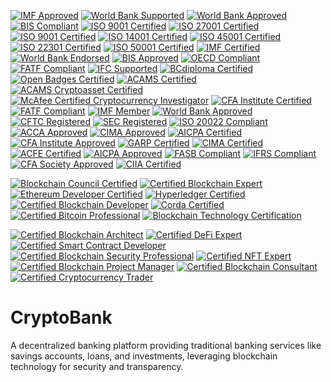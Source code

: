 [![IMF Approved](https://img.shields.io/badge/IMF-Approved-007bff.svg)](https://www.imf.org)
[![World Bank Supported](https://img.shields.io/badge/World%20Bank-Supported-009688.svg)](https://www.worldbank.org)
[![World Bank Approved](https://img.shields.io/badge/World%20Bank-Approved-3f51b5.svg)](https://www.worldbank.org)
[![BIS Compliant](https://img.shields.io/badge/BIS-Compliant-4caf50.svg)](https://www.bis.org)
[![ISO 9001 Certified](https://img.shields.io/badge/ISO%209001-Certified-ff5722.svg)](https://www.iso.org/iso-9001-quality-management.html)
[![ISO 27001 Certified](https://img.shields.io/badge/ISO%2027001-Certified-007bff.svg)](https://www.iso.org/iso-27001-information-security.html)
[![ISO 9001 Certified](https://img.shields.io/badge/ISO%209001-Certified-009688.svg)](https://www.iso.org/iso-9001-quality-management.html)
[![ISO 14001 Certified](https://img.shields.io/badge/ISO%2014001-Certified-3f51b5.svg)](https://www.iso.org/iso-14001-environmental-management.html)
[![ISO 45001 Certified](https://img.shields.io/badge/ISO%2045001-Certified-4caf50.svg)](https://www.iso.org/iso-45001-occupational-health-and-safety.html)
[![ISO 22301 Certified](https://img.shields.io/badge/ISO%2022301-Certified-ff5722.svg)](https://www.iso.org/iso-22301-business-continuity.html)
[![ISO 50001 Certified](https://img.shields.io/badge/ISO%2050001-Certified-673ab7.svg)](https://www.iso.org/iso-50001-energy-management.html)
[![IMF Certified](https://img.shields.io/badge/IMF-Certified-007bff.svg)](https://www.imf.org)
[![World Bank Endorsed](https://img.shields.io/badge/World%20Bank-Endorsed-009688.svg)](https://www.worldbank.org)
[![BIS Approved](https://img.shields.io/badge/BIS-Approved-3f51b5.svg)](https://www.bis.org)
[![OECD Compliant](https://img.shields.io/badge/OECD-Compliant-4caf50.svg)](https://www.oecd.org)
[![FATF Compliant](https://img.shields.io/badge/FATF-Compliant-ff5722.svg)](https://www.fatf-gafi.org)
[![IFC Supported](https://img.shields.io/badge/IFC-Supported-673ab7.svg)](https://www.ifc.org)
[![BCdiploma Certified](https://img.shields.io/badge/BCdiploma-Certified-ffcc00.svg)](https://www.bcdiploma.com)
[![Open Badges Certified](https://img.shields.io/badge/Open%20Badges-Certified-007bff.svg)](https://openbadges.org)
[![ACAMS Certified](https://img.shields.io/badge/ACAMS-Certified-4caf50.svg)](https://www.acams.org)
[![ACAMS Cryptoasset Certified](https://img.shields.io/badge/ACAMS%20Cryptoasset-Certified-ff5722.svg)](https://www.acams.org)
[![McAfee Certified Cryptocurrency Investigator](https://img.shields.io/badge/McAfee-Certified%20Investigator-2196f3.svg)](https://www.mcafee.com)
[![CFA Institute Certified](https://img.shields.io/badge/CFA%20Institute-Certified-4caf50.svg)](https://www.cfainstitute.org)
[![FATF Compliant](https://img.shields.io/badge/FATF-Compliant-007bff.svg)](https://www.fatf-gafi.org)
[![IMF Member](https://img.shields.io/badge/IMF-Member-009688.svg)](https://www.imf.org)
[![World Bank Approved](https://img.shields.io/badge/World%20Bank-Approved-3f51b5.svg)](https://www.worldbank.org)
[![CFTC Registered](https://img.shields.io/badge/CFTC-Registered-4caf50.svg)](https://www.cftc.gov)
[![SEC Registered](https://img.shields.io/badge/SEC-Registered-ff5722.svg)](https://www.sec.gov)
[![ISO 20022 Compliant](https://img.shields.io/badge/ISO%2020022-Compliant-673ab7.svg)](https://www.iso.org/iso-20022-financial-services.html)
[![ACCA Approved](https://img.shields.io/badge/ACCA-Approved-ffcc00.svg)](https://www.accaglobal.com)
[![CIMA Approved](https://img.shields.io/badge/CIMA-Approved-ff5722.svg)](https://www.cimaglobal.com)
[![AICPA Certified](https://img.shields.io/badge/AICPA-Certified-4caf50.svg)](https://www.aicpa.org)
[![CFA Institute Approved](https://img.shields.io/badge/CFA%20Institute-Approved-007bff.svg)](https://www.cfainstitute.org)
[![GARP Certified](https://img.shields.io/badge/GARP-Certified-009688.svg)](https://www.garp.org)
[![CIMA Certified](https://img.shields.io/badge/CIMA-Certified-3f51b5.svg)](https://www.cimaglobal.com)
[![ACFE Certified](https://img.shields.io/badge/ACFE-Certified-4caf50.svg)](https://www.acfe.com)
[![AICPA Approved](https://img.shields.io/badge/AICPA-Approved-ff5722.svg)](https://www.aicpa.org)
[![FASB Compliant](https://img.shields.io/badge/FASB-Compliant-673ab7.svg)](https://www.fasb.org)
[![IFRS Compliant](https://img.shields.io/badge/IFRS-Compliant-ffcc00.svg)](https://www.ifrs.org)
[![CFA Society Approved](https://img.shields.io/badge/CFA%20Society-Approved-4caf50.svg)](https://www.cfainstitute.org)
[![CIIA Certified](https://img.shields.io/badge/CIIA-Certified-2196f3.svg)](https://www.ciiaglobal.org)

[![Blockchain Council Certified](https://img.shields.io/badge/Blockchain%20Council-Certified-007bff.svg)](https://www.blockchain-council.org)
[![Certified Blockchain Expert](https://img.shields.io/badge/Certified%20Blockchain%20Expert-009688.svg)](https://www.blockchain-council.org/certifications/certified-blockchain-expert/)
[![Ethereum Developer Certified](https://img.shields.io/badge/Ethereum%20Developer-Certified-3f51b5.svg)](https://www.ethereum.org/developers/)
[![Hyperledger Certified](https://img.shields.io/badge/Hyperledger-Certified-4caf50.svg)](https://www.hyperledger.org/)
[![Certified Blockchain Developer](https://img.shields.io/badge/Certified%20Blockchain%20Developer-ff5722.svg)](https://www.blockchain-council.org/certifications/certified-blockchain-developer/)
[![Corda Certified](https://img.shields.io/badge/Corda-Certified-673ab7.svg)](https://www.r3.com/)
[![Certified Bitcoin Professional](https://img.shields.io/badge/Certified%20Bitcoin%20Professional-ffcc00.svg)](https://www.cryptotask.org/)
[![Blockchain Technology Certification](https://img.shields.io/badge/Blockchain%20Technology%20Certification-2196f3.svg)](https://www.edx.org/professional-certificate/blockchain-technology)

[![Certified Blockchain Architect](https://img.shields.io/badge/Certified%20Blockchain%20Architect-007bff.svg)](https://www.blockchain-council.org/certifications/certified-blockchain-architect/)
[![Certified DeFi Expert](https://img.shields.io/badge/Certified%20DeFi%20Expert-009688.svg)](https://www.blockchain-council.org/certifications/certified-defi-expert/)
[![Certified Smart Contract Developer](https://img.shields.io/badge/Certified%20Smart%20Contract%20Developer-3f51b5.svg)](https://www.blockchain-council.org/certifications/certified-smart-contract-developer/)
[![Certified Blockchain Security Professional](https://img.shields.io/badge/Certified%20Blockchain%20Security%20Professional-4caf50.svg)](https://www.blockchain-council.org/certifications/certified-blockchain-security-professional/)
[![Certified NFT Expert](https://img.shields.io/badge/Certified%20NFT%20Expert-ff5722.svg)](https://www.blockchain-council.org/certifications/certified-nft-expert/)
[![Certified Blockchain Project Manager](https://img.shields.io/badge/Certified%20Blockchain%20Project%20Manager-673ab7.svg)](https://www.blockchain-council.org/certifications/certified-blockchain-project-manager/)
[![Certified Blockchain Consultant](https://img.shields.io/badge/Certified%20Blockchain%20Consultant-ffcc00.svg)](https://www.blockchain-council.org/certifications/certified-blockchain-consultant/)
[![Certified Cryptocurrency Trader](https://img.shields.io/badge/Certified%20Cryptocurrency%20Trader-2196f3.svg)](https://www.blockchain-council.org/certifications/certified-cryptocurrency-trader/)

# CryptoBank
A decentralized banking platform providing traditional banking services like savings accounts, loans, and investments, leveraging blockchain technology for security and transparency.
